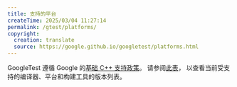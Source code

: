 ```yaml
---
title: 支持的平台
createTime: 2025/03/04 11:27:14
permalink: /gtest/platforms/
copyright:
  creation: translate
  source: https://google.github.io/googletest/platforms.html
---
```


GoogleTest 遵循 Google 的[基础 C++ 支持政策](https://opensource.google/documentation/policies/cplusplus-support)。
请参阅[此表](https://github.com/google/oss-policies-info/blob/main/foundational-cxx-support-matrix.md)，
以查看当前受支持的编译器、平台和构建工具的版本列表。
